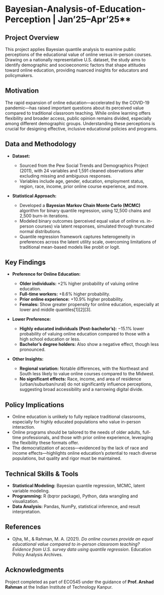 # Bayesian-Analysis-of-Education-Perception | Jan’25–Apr’25**

## Project Overview

This project applies Bayesian quantile analysis to examine public perceptions of the educational value of online versus in-person courses. Drawing on a nationally representative U.S. dataset, the study aims to identify demographic and socioeconomic factors that shape attitudes toward online education, providing nuanced insights for educators and policymakers.

## Motivation

The rapid expansion of online education—accelerated by the COVID-19 pandemic—has raised important questions about its perceived value compared to traditional classroom teaching. While online learning offers flexibility and broader access, public opinion remains divided, especially among different demographic groups. Understanding these perceptions is crucial for designing effective, inclusive educational policies and programs.

## Data and Methodology

- **Dataset:**  
  - Sourced from the Pew Social Trends and Demographics Project (2011), with 24 variables and 1,591 cleaned observations after excluding missing and ambiguous responses.
  - Variables include age, gender, education, employment status, region, race, income, prior online course experience, and more.

- **Statistical Approach:**  
  - Developed a **Bayesian Markov Chain Monte Carlo (MCMC)** algorithm for binary quantile regression, using 12,500 chains and 2,500 burn-in iterations.
  - Modeled binary outcomes (perceived equal value of online vs. in-person courses) via latent responses, simulated through truncated normal distributions.
  - Quantile regression framework captures heterogeneity in preferences across the latent utility scale, overcoming limitations of traditional mean-based models like probit or logit.

## Key Findings

- **Preference for Online Education:**
  - **Older individuals:** +2% higher probability of valuing online education.
  - **Full-time workers:** +8.6% higher probability.
  - **Prior online experience:** +10.9% higher probability.
  - **Females:** Show greater propensity for online education, especially at lower and middle quantiles[1][2][3].

- **Lower Preference:**
  - **Highly educated individuals (Post-bachelor’s):** −15.1% lower probability of valuing online education compared to those with a high school education or less.
  - **Bachelor’s degree holders:** Also show a negative effect, though less pronounced.

- **Other Insights:**
  - **Regional variation:** Notable differences, with the Northeast and South less likely to value online courses compared to the Midwest.
  - **No significant effects:** Race, income, and area of residence (urban/suburban/rural) do not significantly influence perceptions, suggesting broad accessibility and a narrowing digital divide.

## Policy Implications

- Online education is unlikely to fully replace traditional classrooms, especially for highly educated populations who value in-person interaction.
- Online programs should be tailored to the needs of older adults, full-time professionals, and those with prior online experience, leveraging the flexibility these formats offer.
- The democratization of access—evidenced by the lack of race and income effects—highlights online education’s potential to reach diverse populations, but quality and rigor must be maintained.

## Technical Skills & Tools

- **Statistical Modeling:** Bayesian quantile regression, MCMC, latent variable modeling.
- **Programming:** R (bqror package), Python, data wrangling and visualization.
- **Data Analysis:** Pandas, NumPy, statistical inference, and result interpretation.

## References

- Ojha, M., & Rahman, M. A. (2021). *Do online courses provide an equal educational value compared to in-person classroom teaching? Evidence from U.S. survey data using quantile regression*. Education Policy Analysis Archives.

## Acknowledgments

Project completed as part of ECO545 under the guidance of **Prof. Arshad Rahman** at the Indian Institute of Technology Kanpur.
